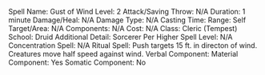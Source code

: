 
Spell Name: Gust of Wind
Level: 2
Attack/Saving Throw: N/A
Duration: 1 minute
Damage/Heal: N/A
Damage Type: N/A
Casting Time: 
Range: Self
Target/Area: N/A
Components: N/A
Cost: N/A
Class: Cleric (Tempest)
School:  Druid
Additional Detail:  Sorcerer
Per Higher Spell Level: N/A
Concentration Spell: N/A
Ritual Spell: Push targets 15 ft. in directon of wind. Creatures move half speed against wind.
Verbal Component: 
Material Component: Yes
Somatic Component: No

